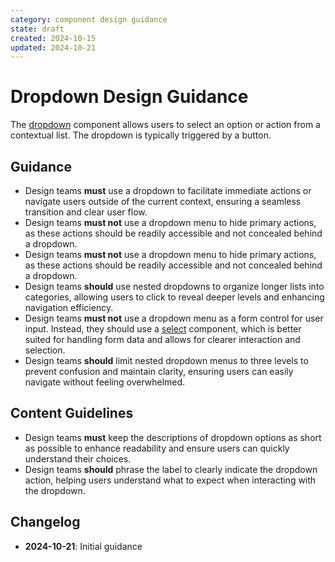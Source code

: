 ```yaml
---
category: component design guidance
state: draft
created: 2024-10-15
updated: 2024-10-21
---
```


# Dropdown Design Guidance

The [dropdown](https://clarity.design/documentation/dropdown) component allows users to select an option or action from a contextual list. The dropdown is typically triggered by a button.

## Guidance

- Design teams **must** use a dropdown to facilitate immediate actions or navigate users outside of the current context, ensuring a seamless transition and clear user flow.
- Design teams **must not** use a dropdown menu to hide primary actions, as these actions should be readily accessible and not concealed behind a dropdown.
- Design teams **must not** use a dropdown menu to hide primary actions, as these actions should be readily accessible and not concealed behind a dropdown. 
- Design teams **should** use nested dropdowns to organize longer lists into categories, allowing users to click to reveal deeper levels and enhancing navigation efficiency.
- Design teams **must not** use a dropdown menu as a form control for user input. Instead, they should use a [select](https://clarity.design/documentation/select) component, which is better suited for handling form data and allows for clearer interaction and selection.
- Design teams **should** limit nested dropdown menus to three levels to prevent confusion and maintain clarity, ensuring users can easily navigate without feeling overwhelmed.

## Content Guidelines

- Design teams **must** keep the descriptions of dropdown options as short as possible to enhance readability and ensure users can quickly understand their choices.
- Design teams **should** phrase the label to clearly indicate the dropdown action, helping users understand what to expect when interacting with the dropdown.

## Changelog

- **2024-10-21**: Initial guidance
